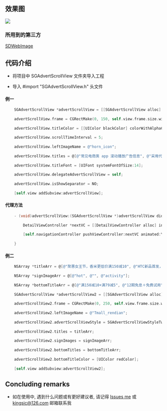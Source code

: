 
## 效果图

![](https://github.com/kingsic/SGAdvertScrollView/raw/master/Gif/sorgle.gif) 


### 所用到的第三方

[SDWebImage](https://github.com/rs/SDWebImage.git)


## 代码介绍

* 将项目中 SGAdvertScrollView 文件夹导入工程

* 导入 #import "SGAdvertScrollView.h" 头文件

#### 例一
```Objective-C
    SGAdvertScrollView *advertScrollView = [[SGAdvertScrollView alloc] init];
    
    advertScrollView.frame = CGRectMake(0, 150, self.view.frame.size.width, 30);
    
    advertScrollView.titleColor = [[UIColor blackColor] colorWithAlphaComponent:0.7];
    
    advertScrollView.scrollTimeInterval = 5;
    
    advertScrollView.leftImageName = @"horn_icon";
    
    advertScrollView.titles = @[@"常见电商类 app 滚动播放广告信息", @"采用代理模式封装, 可进行事件点击处理", @"建议去 github 上下载"];
    
    advertScrollView.titleFont = [UIFont systemFontOfSize:14];
    
    advertScrollView.delegateAdvertScrollView = self;
    
    advertScrollView.isShowSeparator = NO;
    
    [self.view addSubview:advertScrollView];
```

#### 代理方法
```Objective-C
    - (void)advertScrollView:(SGAdvertScrollView *)advertScrollView didSelectedItemAtIndex:(NSInteger)index {
    
        DetailViewController *nextVC = [[DetailViewController alloc] init];
        
        [self.navigationController pushViewController:nextVC animated:YES];
        
    }
```

#### 例二
```Objective-C
    NSArray *titleArr = @[@"聚惠女王节，香米更低价满150减10", @"HTC新品首发，预约送大礼包", @"“挑食”进口生鲜，满199减20"];
    
    NSArray *signImageArr = @[@"hot", @"", @"activity"];
    
    NSArray *bottomTitleArr = @[@"满150减10+满79减5", @"12期免息＋免费试用", @"领券满199减20+进口直达"] ;
    
    SGAdvertScrollView *advertScrollView2 = [[SGAdvertScrollView alloc] init];
    
    advertScrollView2.frame = CGRectMake(0, 250, self.view.frame.size.width, 44);
    
    advertScrollView2.leftImageName = @"Tmall_rendian";
    
    advertScrollView2.advertScrollViewStyle = SGAdvertScrollViewStyleTwo;
    
    advertScrollView2.titles = titleArr;
    
    advertScrollView2.signImages = signImageArr;
    
    advertScrollView2.bottomTitles = bottomTitleArr;
    
    advertScrollView2.bottomTitleColor = [UIColor redColor];
    
    [self.view addSubview:advertScrollView2];
```


## Concluding remarks

* 如在使用中, 遇到什么问题或有更好建议者, 请记得 [Issues me](https://github.com/kingsic/SGAdvertScrollView/issues) 或 kingsic@126.com 邮箱联系我

